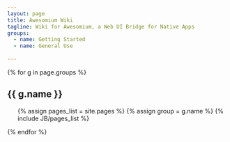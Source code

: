 ```yaml
---
layout: page
title: Awesomium Wiki
tagline: Wiki for Awesomium, a Web UI Bridge for Native Apps
groups:
  - name: Getting Started
  - name: General Use
  
---
```


{% for g in page.groups %}
## {{ g.name }}
<ul>
  {% assign pages_list = site.pages %}
  {% assign group = g.name %}
  {% include JB/pages_list %}
</ul>
{% endfor %}